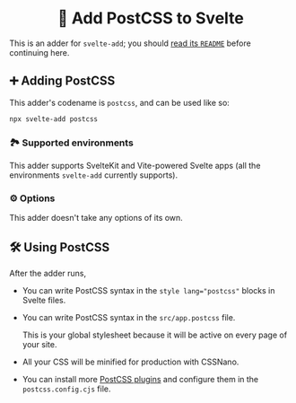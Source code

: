 <h1 align="center">🔺 Add PostCSS to Svelte</h1>

This is an adder for `svelte-add`; you should [read its `README`](https://github.com/svelte-add/svelte-add#readme) before continuing here.

## ➕ Adding PostCSS

This adder's codename is `postcss`, and can be used like so:

```sh
npx svelte-add postcss
```

### 🏞 Supported environments

This adder supports SvelteKit and Vite-powered Svelte apps (all the environments `svelte-add` currently supports).

### ⚙️ Options

This adder doesn't take any options of its own.

## 🛠 Using PostCSS

After the adder runs,

- You can write PostCSS syntax in the `style lang="postcss"` blocks in Svelte files.

- You can write PostCSS syntax in the `src/app.postcss` file.

  This is your global stylesheet because it will be active on every page of your site.

- All your CSS will be minified for production with CSSNano.

- You can install more [PostCSS plugins](https://github.com/postcss/postcss/blob/main/docs/plugins.md) and configure them in the `postcss.config.cjs` file.
